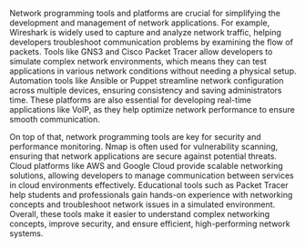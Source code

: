 Network programming tools and platforms are crucial for simplifying the development and management of network applications. For example, Wireshark is widely used to capture and analyze network traffic, helping developers troubleshoot communication problems by examining the flow of packets. Tools like GNS3 and Cisco Packet Tracer allow developers to simulate complex network environments, which means they can test applications in various network conditions without needing a physical setup. Automation tools like Ansible or Puppet streamline network configuration across multiple devices, ensuring consistency and saving administrators time. These platforms are also essential for developing real-time applications like VoIP, as they help optimize network performance to ensure smooth communication.

On top of that, network programming tools are key for security and performance monitoring. Nmap is often used for vulnerability scanning, ensuring that network applications are secure against potential threats. Cloud platforms like AWS and Google Cloud provide scalable networking solutions, allowing developers to manage communication between services in cloud environments effectively. Educational tools such as Packet Tracer help students and professionals gain hands-on experience with networking concepts and troubleshoot network issues in a simulated environment. Overall, these tools make it easier to understand complex networking concepts, improve security, and ensure efficient, high-performing network systems.
